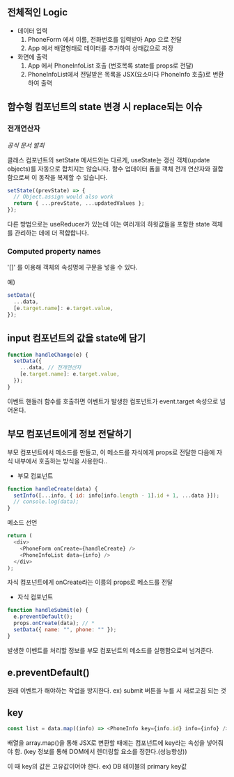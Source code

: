 ## 전체적인 Logic

- 데이터 입력
  1. PhoneForm 에서 이름, 전화번호를 입력받아 App 으로 전달
  2. App 에서 배열형태로 데이터를 추가하여 상태값으로 저장
- 화면에 출력
  1. App 에서 PhoneInfoList 호출 (번호목록 state를 props로 전달)
  2. PhoneInfoList에서 전달받은 목록을 JSX(요소마다 PhoneInfo 호출)로 변환하여 출력

## 함수형 컴포넌트의 state 변경 시 replace되는 이슈

### 전개연산자

_공식 문서 발최_

클래스 컴포넌트의 setState 메서드와는 다르게, useState는 갱신 객체(update objects)를 자동으로 합치지는 않습니다. 함수 업데이터 폼을 객체 전개 연산자와 결합함으로써 이 동작을 복제할 수 있습니다.

```javascript
setState((prevState) => {
  // Object.assign would also work
  return { ...prevState, ...updatedValues };
});
```

다른 방법으로는 useReducer가 있는데 이는 여러개의 하윗값들을 포함한 state 객체를 관리하는 데에 더 적합합니다.

### Computed property names

'[]' 를 이용해 객체의 속성명에 구문을 넣을 수 있다.

예)

```javascript
setData({
  ...data,
  [e.target.name]: e.target.value,
});
```

## input 컴포넌트의 값을 state에 담기

```javascript
function handleChange(e) {
  setData({
    ...data, // 전개연산자
    [e.target.name]: e.target.value,
  });
}
```

이벤트 핸들러 함수를 호출하면 이벤트가 발생한 컴포넌트가 event.target 속성으로 넘어온다.

## 부모 컴포넌트에게 정보 전달하기

부모 컴포넌트에서 메소드를 만들고, 이 메소드를 자식에게 props로 전달한 다음에 자식 내부에서 호출하는 방식을 사용한다..

- 부모 컴포넌트

```javascript
function handleCreate(data) {
  setInfo([...info, { id: info[info.length - 1].id + 1, ...data }]);
  // console.log(data);
}
```

메소드 선언

```javascript
return (
  <div>
    <PhoneForm onCreate={handleCreate} />
    <PhoneInfoList data={info} />
  </div>
);
```

자식 컴포넌트에게 onCreate라는 이름의 props로 메소드를 전달

- 자식 컴포넌트

```javascript
function handleSubmit(e) {
  e.preventDefault();
  props.onCreate(data); // *
  setData({ name: "", phone: "" });
}
```

발생한 이벤트를 처리할 정보를 부모 컴포넌트의 메소드를 실행함으로써 넘겨준다.

## e.preventDefault()

원래 이벤트가 해야하는 작업을 방지한다.
ex) submit 버튼을 누를 시 새로고침 되는 것

## key

```javascript
const list = data.map((info) => <PhoneInfo key={info.id} info={info} />);
```

배열을 array.map()을 통해 JSX로 변환할 때에는 컴포넌트에 key라는 속성을 넣어줘야 함. (key 정보를 통해 DOM에서 렌더링할 요소를 정한다.(성능향상))

이 때 key의 값은 고유값이어야 한다. ex) DB 테이블의 primary key값
